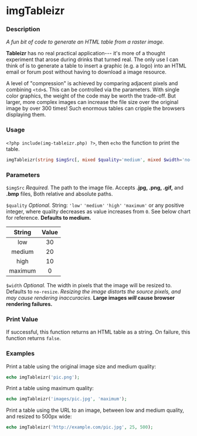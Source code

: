 # imgTableizr

### Description
_A fun bit of code to generate an HTML table from a raster image._

**Tableizr** has no real practical application--- it's more of a thought experiment that arose during drinks that turned real. The only use I can think of is to generate a table to insert a graphic (e.g. a logo) into an HTML email or forum post without having to download a image resource.

A level of "compression" is achieved by comparing adjacent pixels and combining `<td>`s. This can be controlled via the parameters. With single color graphics, the weight of the code may be worth the trade-off. But larger, more complex images can increase the file size over the original image by over 300 times! Such enormous tables can cripple the browsers displaying them.

### Usage
`<?php include(img-tableizr.php) ?>`, then `echo` the function to print the table.
```php
imgTableizr(string $imgSrc[, mixed $quality='medium', mixed $width='no-resize']);
```

### Parameters
`$imgSrc` _Required._ The path to the image file. Accepts **.jpg, .png, .gif,** and **.bmp** files, Both relative and absolute paths.

`$quality` _Optional._ String: `'low'` `'medium'` `'high'` `'maximum'` or any positive integer, where quality decreases as value increases from `0`. See below chart for reference. **Defaults to medium.**

| String          | Value            |
|:---------------:|:----------------:|
| low             | 30               |
| medium          | 20               |
| high            | 10               |
| maximum         | 0                |

`$width` _Optional._ The width in pixels that the image will be resized to. Defaults to `no-resize`. _Resizing the image distorts the source pixels, and may cause rendering inaccuracies._ **Large images _will_ cause browser rendering failures.**

### Print Value
If successful, this function returns an HTML table as a string. On failure, this function returns `false`.

### Examples
Print a table using the original image size and medium quality:
```php
echo imgTableizr('pic.png');
```
Print a table using maximum quality:
```php
echo imgTableizr('images/pic.jpg', 'maximum');
```
Print a table using the URL to an image, between low and medium quality, and resized to 500px wide:
```php
echo imgTableizr('http://example.com/pic.jpg', 25, 500);
```